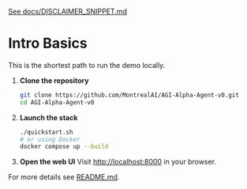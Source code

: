 [See docs/DISCLAIMER_SNIPPET.md](DISCLAIMER_SNIPPET.md)

# Intro Basics

This is the shortest path to run the demo locally.

1. **Clone the repository**
   ```bash
   git clone https://github.com/MontrealAI/AGI-Alpha-Agent-v0.git
   cd AGI-Alpha-Agent-v0
   ```
2. **Launch the stack**
   ```bash
   ./quickstart.sh
   # or using Docker
   docker compose up --build
   ```
3. **Open the web UI**
   Visit [http://localhost:8000](http://localhost:8000) in your browser.

For more details see [README.md](../README.md).
